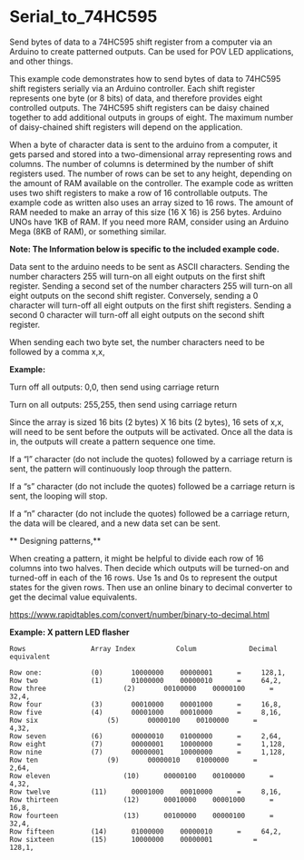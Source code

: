 # Serial_to_74HC595
Send bytes of data to a 74HC595 shift register from a computer via an Arduino to create patterned outputs. Can be used for POV LED applications, and other things.


This example code demonstrates how to send bytes of data to 74HC595 shift registers serially via an Arduino controller.   Each shift register represents one byte (or 8 bits) of data, and therefore provides eight controlled outputs. The 74HC595 shift registers can be daisy chained together to add additional outputs in groups of eight.  The maximum number of daisy-chained shift registers will depend on the application.

When a byte of character data is sent to the arduino from a computer,  it gets parsed and stored into a two-dimensional array representing rows and columns.  The number of columns is determined by the number of shift registers used.  The number of rows can be set to any height, depending on the amount of RAM available on the controller.  The example code as written uses two shift registers to make a row of 16 controllable outputs.  The example code as written also uses an array sized to 16 rows.   The amount of RAM needed to make an array of this size (16 X 16) is 256 bytes.  Arduino UNOs have 1KB of RAM.  If you need more RAM, consider using an Arduino Mega (8KB of RAM), or something similar.



**Note: The Information below is specific to the included example code.**

Data sent to the arduino needs to be sent as ASCII characters.  Sending the number characters 255 will turn-on all eight outputs on the first shift register.  Sending a second set of the number characters 255 will turn-on all eight outputs on the second shift register.  Conversely, sending  a 0 character will turn-off all eight outputs on the first shift registers.  Sending a second 0 character will turn-off all eight outputs on the second shift register.

When sending each two byte set, the number characters need to be followed by a comma   x,x,

**Example:**

Turn off all outputs:
        0,0,    then send using carriage return

Turn on all outputs:
        255,255, then send using carriage return

Since the array is sized 16 bits (2 bytes)  X 16 bits (2 bytes),  16 sets of x,x, will need to be sent before the outputs will be activated.  Once all the data is in, the outputs will create a pattern sequence one time.

If a “l” character (do not include the quotes) followed by a carriage return is sent, the pattern will continuously loop through the pattern.

If a “s” character (do not include the quotes) followed be a carriage return is sent, the looping will stop.

If a “n” character (do not include the quotes) followed be a carriage return, the data will be cleared, and a new data set can be sent.


** Designing patterns,**

When creating a pattern, it might be helpful to divide each row of 16 columns into two halves.  Then decide which outputs will be turned-on and turned-off in each of the 16 rows.  Use 1s and 0s to represent the output states for the given rows. Then use an online  binary to decimal converter to  get the decimal value equivalents.

https://www.rapidtables.com/convert/number/binary-to-decimal.html

**Example:  X pattern LED flasher**

```
Rows		        Array Index          Colum             Decimal equivalent	

Row one: 		    (0)       10000000    00000001	    =     128,1,
Row two  		    (1)       01000000    00000010	    =  	  64,2,
Row three                   (2)       00100000    00000100	    =  	  32,4,
Row four		    (3)       00010000    00001000	    =     16,8,
Row five		    (4)       00001000    00010000	    =	  8,16,
Row six		            (5)       00000100    00100000	    =	  4,32,
Row seven		    (6)       00000010    01000000	    =	  2,64,
Row eight		    (7)       00000001    10000000	    =	  1,128,
Row nine		    (7)       00000001    10000000	    =	  1,128,
Row ten		            (9)       00000010    01000000	    =	  2,64,
Row eleven                  (10)      00000100    00100000	    =	  4,32,
Row twelve		    (11)      00001000    00010000	    =	  8,16,
Row thirteen                (12)      00010000    00001000	    =     16,8,
Row fourteen                (13)      00100000    00000100	    =  	  32,4,
Row fifteen	  	    (14)      01000000    00000010	    =  	  64,2,
Row sixteen		    (15)      10000000    00000001          =     128,1,
```
